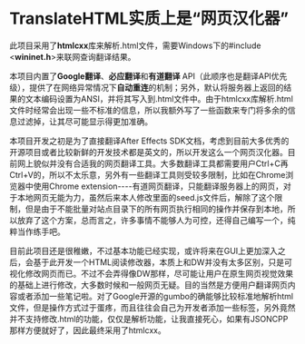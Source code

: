 # TranslateHTML实质上是“网页汉化器”
此项目采用了**htmlcxx**库来解析.html文件，需要Windows下的#include <**wininet.h**>来联网查询翻译结果。

本项目内置了**Google翻译**、**必应翻译**和**有道翻译** API（此顺序也是翻译API优先级），提供了在网络异常情况下**自动重连**的机制；另外，默认将服务器上返回的结果的文本编码设置为ANSI，并将其写入到.html文件中。由于htmlcxx库解析.html文件时经常会出现一些不标准的信息，所以我额外写了一些函数来专门将多余的信息过滤掉，让其尽可能显示得更加准确。

本项目开发之初是为了直接翻译After Effects SDK文档，考虑到目前大多优秀的开源项目或者比较新鲜的开发技术都是英文的，所以开发这么一个网页汉化器。目前网上貌似并没有合适我的网页翻译工具。大多数翻译工具都需要用户Ctrl+C再Ctrl+V的，所以不太乐意，另外有一些翻译工具则受较多限制，比如在Chrome浏览器中使用Chrome extension----有道网页翻译，只能翻译服务器上的网页，对于本地网页无能为力，虽然后来本人修改里面的seed.js文件后，解除了这个限制，但是由于不能批量对站点目录下的所有网页执行相同的操作并保存到本地，所以放弃了这个方案，总而言之，许多事情不能够人为可控，还得自己编写一个，纯粹当作练手吧。

目前此项目还是很稚嫩，不过基本功能已经实现，或许将来在GUI上更加深入之后，会基于此开发一个HTML阅读修改器，本质上和DW并没有太多区别，只是可视化修改网页而已。不过不会弄得像DW那样，尽可能让用户在原生网页视觉效果的基础上进行修改，大多数时候和一般网页无疑。目的当然是方便用户翻译网页内容或者添加一些笔记啦。对了Google开源的gumbo的确能够比较标准地解析html文件，但是操作方式过于蛋疼，而且往往会自己为开发者添加一些标签，另外竟然并不支持修改.html的功能，仅仅是解析功能，让我直接死心，如果有JSONCPP那样方便就好了，因此最终采用了htmlcxx。
